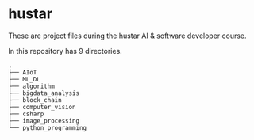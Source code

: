 # hustar
These are project files during the hustar AI & software developer course.

In this repository has 9 directories.

```
.
├── AIoT
├── ML_DL
├── algorithm
├── bigdata_analysis
├── block_chain
├── computer_vision
├── csharp
├── image_processing
└── python_programming
```
